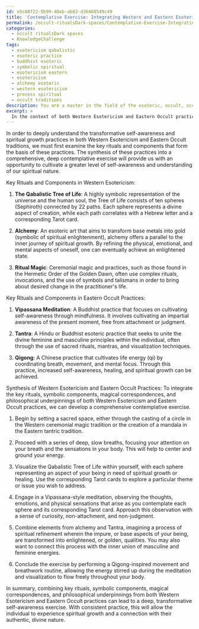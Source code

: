 ```yaml
---
id: e5c88f22-9b99-48eb-ab83-d36468549c49
title: 'Contemplative Exercise: Integrating Western and Eastern Esoteric Practices'
permalink: /occult-ritualsDark-spaces/Contemplative-Exercise-Integrating-Western-and-Eastern-Esoteric-Practices/
categories:
  - occult ritualsDark spaces
  - KnowledgeChallenge
tags:
  - esotericism qabalistic
  - esoteric practice
  - buddhist esoteric
  - symbolic spiritual
  - esotericism eastern
  - esotericism
  - alchemy esoteric
  - western esotericism
  - process spiritual
  - occult traditions
description: You are a master in the field of the esoteric, occult, occult ritualsDark spaces and Education. You are a writer of tests, challenges, textbooks and deep knowledge on occult ritualsDark spaces for initiates and students to gain deep insights and understanding from. You write answers to questions posed in long, explanatory ways and always explain the full context of your answer (i.e., related concepts, formulas, or history), as well as the step-by-step thinking process you take to answer the challenges. Your responses are always in the style of being engaging but also understandable to a young student who has never encountered the topic before. Summarize the key themes, ideas, and conclusions at the end.
excerpt: > 
  In the context of both Western Esotericism and Eastern Occult practices, synthesize the key ritualsDark spaces used to cultivate transformative self-awareness and spiritual growth, while integrating their symbolic components, magical correspondences, and philosophical underpinnings in one comprehensive, deep contemplative exercise.
---
```

In order to deeply understand the transformative self-awareness and spiritual growth practices in both Western Esotericism and Eastern Occult traditions, we must first examine the key rituals and components that form the basis of these practices. The synthesis of these practices into a comprehensive, deep contemplative exercise will provide us with an opportunity to cultivate a greater level of self-awareness and understanding of our spiritual nature.

Key Rituals and Components in Western Esotericism:
1. ****The Qabalistic Tree of Life****: A highly symbolic representation of the universe and the human soul, the Tree of Life consists of ten spheres (Sephiroth) connected by 22 paths. Each sphere represents a divine aspect of creation, while each path correlates with a Hebrew letter and a corresponding Tarot card.

2. ****Alchemy****: An esoteric art that aims to transform base metals into gold (symbolic of spiritual enlightenment), alchemy offers a parallel to the inner journey of spiritual growth. By refining the physical, emotional, and mental aspects of oneself, one can eventually achieve an enlightened state.

3. ****Ritual Magic****: Ceremonial magic and practices, such as those found in the Hermetic Order of the Golden Dawn, often use complex rituals, invocations, and the use of symbols and talismans in order to bring about desired change in the practitioner's life.

Key Rituals and Components in Eastern Occult Practices:
1. ****Vipassana Meditation****: A Buddhist practice that focuses on cultivating self-awareness through mindfulness. It involves cultivating an impartial awareness of the present moment, free from attachment or judgment.

2. ****Tantra****: A Hindu or Buddhist esoteric practice that seeks to unite the divine feminine and masculine principles within the individual, often through the use of sacred rituals, mantras, and visualization techniques.

3. ****Qigong****: A Chinese practice that cultivates life energy (qi) by coordinating breath, movement, and mental focus. Through this practice, increased self-awareness, healing, and spiritual growth can be achieved.

Synthesis of Western Esotericism and Eastern Occult Practices:
To integrate the key rituals, symbolic components, magical correspondences, and philosophical underpinnings of both Western Esotericism and Eastern Occult practices, we can develop a comprehensive contemplative exercise.

1. Begin by setting a sacred space, either through the casting of a circle in the Western ceremonial magic tradition or the creation of a mandala in the Eastern tantric tradition.

2. Proceed with a series of deep, slow breaths, focusing your attention on your breath and the sensations in your body. This will help to center and ground your energy.

3. Visualize the Qabalistic Tree of Life within yourself, with each sphere representing an aspect of your being in need of spiritual growth or healing. Use the corresponding Tarot cards to explore a particular theme or issue you wish to address.

4. Engage in a Vipassana-style meditation, observing the thoughts, emotions, and physical sensations that arise as you contemplate each sphere and its corresponding Tarot card. Approach this observation with a sense of curiosity, non-attachment, and non-judgment.

5. Combine elements from alchemy and Tantra, imagining a process of spiritual refinement wherein the impure, or base aspects of your being, are transformed into enlightened, or golden, qualities. You may also want to connect this process with the inner union of masculine and feminine energies.

6. Conclude the exercise by performing a Qigong-inspired movement and breathwork routine, allowing the energy stirred up during the meditation and visualization to flow freely throughout your body.

In summary, combining key rituals, symbolic components, magical correspondences, and philosophical underpinnings from both Western Esotericism and Eastern Occult practices can lead to a deep, transformative self-awareness exercise. With consistent practice, this will allow the individual to experience spiritual growth and a connection with their authentic, divine nature.
